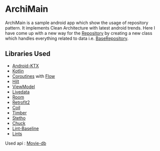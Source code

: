 # ArchiMain

ArchiMain is a sample android app which show the usage of repository pattern. It implements Clean Architecture with latest android trends. Here I have come up with a new way for the [Repository](https://github.com/tashariko/ArchiMain/blob/main/app/src/main/java/com/tasha/archimain/ui/movie/MovieRepository.kt) by creating a new class which handles everything related to data i.e. [BaseRepository](https://github.com/tashariko/ArchiMain/blob/main/app/src/main/java/com/tasha/archimain/network/BaseRepository.kt).

## Libraries Used
* [Android-KTX](https://developer.android.com/kotlin/ktx)
* [Kotlin](https://kotlinlang.org/docs/reference/android-overview.html)
* [Coroutines](https://kotlinlang.org/docs/reference/coroutines-overview.html) with [Flow](https://kotlinlang.org/docs/reference/coroutines/flow.html)
* [Hilt](https://dagger.dev/hilt/)
* [ViewModel](https://developer.android.com/topic/libraries/architecture/viewmodel)
* [Livedata](https://developer.android.com/topic/libraries/architecture/livedata)
* [Room](https://developer.android.com/topic/libraries/architecture/room)
* [Retrofit2](https://square.github.io/retrofit/)
* [Coil](https://coil-kt.github.io/coil/)
* [Timber](https://github.com/JakeWharton/timber)
* [Stetho](http://facebook.github.io/stetho/)
* [Chuck](https://github.com/jgilfelt/chuck)
* [Lint-Baseline](https://medium.com/swlh/what-is-android-lint-17fa0d87abb2)
* [Lints](https://googlesamples.github.io/android-custom-lint-rules/usage/baselines.md.html#:~:text=If%20you%20want%20to%20create,location%20of%20the%20lint%2Dbaseline)

Used api :
[Movie-db](https://developers.themoviedb.org/3/)
